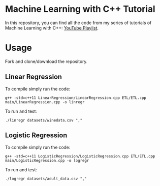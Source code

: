 # Machine Learning with C++ Tutorial

In this repository, you can find all the code from my series of tutorials of Machine Learning with C++: [YouTube Playlist](https://www.youtube.com/watch?v=jKtbNvCT8Dc&list=PLNpKaH98va-FJ1YN8oyMQWnR1pKzPu-GI).

# Usage

Fork and clone/download the repository. 

## Linear Regression

To compile simply run the code:

`g++ -std=c++11 LinearRegression/LinearRegression.cpp ETL/ETL.cpp main/LinearRegression.cpp -o linregr`

To run and test:

`./linregr datasets/winedata.csv ","`

## Logistic Regression

To compile simply run the code:

`g++ -std=c++11 LogisticRegression/LogisticRegression.cpp ETL/ETL.cpp main/LogisticRegression.cpp -o logregr`

To run and test:

`./logregr datasets/adult_data.csv ","`